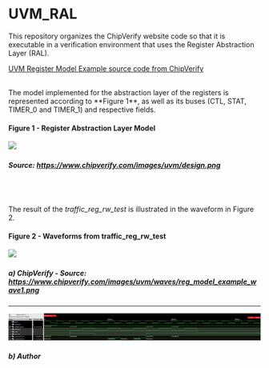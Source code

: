 # UVM_RAL
This repository organizes the ChipVerify website code so that it is executable in a verification environment that uses the Register Abstraction Layer (RAL).

[UVM Register Model Example source code from ChipVerify](https://www.chipverify.com/uvm/uvm-register-model-example)

<br />
The model implemented for the abstraction layer of the registers is represented according to **Figure 1**, as well as its buses (CTL, STAT, TIMER_0 and TIMER_1) and respective fields.

#### Figure 1 - Register Abstraction Layer Model
![](https://www.chipverify.com/images/uvm/design.png)
##### Source: <https://www.chipverify.com/images/uvm/design.png>
<br /><br />

The result of the *traffic_reg_rw_test* is illustrated in the waveform in Figure 2.

#### Figure 2 - Waveforms from traffic_reg_rw_test
![](https://www.chipverify.com/images/uvm/waves/reg_model_example_wave1.png)
##### a) ChipVerify - Source: <https://www.chipverify.com/images/uvm/waves/reg_model_example_wave1.png>
<hr>

![](docs/waveforms.jpg)
##### b) Author
<br />